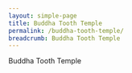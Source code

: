 ```yaml
---
layout: simple-page
title: Buddha Tooth Temple
permalink: /buddha-tooth-temple/
breadcrumb: Buddha Tooth Temple
---
```

<script  type="text/javascript" src="https://unpkg.com/nanogallery2@2.4.2/dist/jquery.nanogallery2.min.js"></script>

<!-- nanogallery2 -->
<style>
	@import url("https://unpkg.com/nanogallery2@2.4.2/dist/css/nanogallery2.min.css");
</style>

<div id="nanogallery2">Buddha Tooth Temple</div>

<script>
    jQuery(document).ready(function () {
		jQuery("#nanogallery2").nanogallery2( {
        // ### gallery settings ### 
        thumbnailHeight:  150,
        thumbnailWidth:   150,
        itemsBaseURL:     'https://staging-nlb-mobile-guide/images/merlion/',
                        
        // ### gallery content ### 
        items: [
			{ src: 'merlion-01.jpg', srct: 'merlion-01.jpg', title: 'Merlion 1' },
            { src: 'merlion-02.jpg', srct: 'merlion-02.jpg', title: 'Merlion 2' },
            { src: 'merlion-03.jpg', srct: 'merlion-03.jpg', title: 'Merlion 3' }
			]
        });
    });
</script>